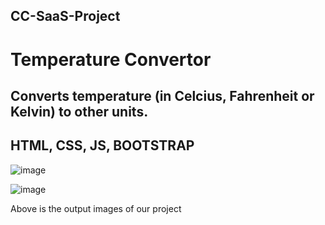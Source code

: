 ## CC-SaaS-Project
# Temperature Convertor

## Converts temperature (in Celcius, Fahrenheit or Kelvin) to other units.

## HTML, CSS, JS, BOOTSTRAP

![image](https://github.com/Tashmeet29/CC-SaaS-Project/assets/95216790/57f6170a-a800-451a-9211-1658dbd25a4a)

![image](https://github.com/Tashmeet29/CC-SaaS-Project/assets/95216790/e932a500-2f2a-461e-b287-1ffe14361a3d)

Above is the output images of our project
